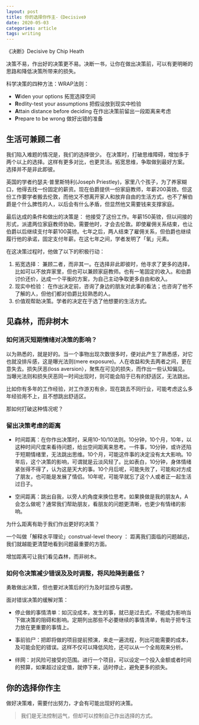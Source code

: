 ```yaml
---
layout: post
title: 你的选择你作主-《Decisive》
date: 2020-05-03
categories: article
tags: writing
---
```


《决断》Decisive  by Chip Heath

决策不易，作出好的决策更不易。决断一书，让你在做出决策前，可以有更明晰的思路和降低决策所带来的损失。 

科学决策的四种方法：WRAP法则：

- **W**iden your options 拓宽选择空间
- **R**edlity-test your assumptions 把假设放到现实中检验
- **A**ttain distance before deciding 在作出决策前留出一段距离来考虑
- **P**repare to be wrong 做好出错的准备



## 生活可兼顾二者


我们陷入难题的情况是，我们的选择很少。
在决策时，打破思维障碍，增加多于两个以上的选择。这样有更多对比，也更灵活。拓宽思维，争取做到最好方案。 选择并不是非此即彼。

英国的学者约瑟夫·普里斯特利(Joseph Priestley)，家里八个孩子，为了养家糊口，他得去找一份固定的薪资。现在伯爵提供一份家庭教师，年薪200英镑。但这份工作要学者搬去伦敦，而他又不想离开家人和放弃自由的生活方式，也不了解伯爵是个什么脾性的人，以后会有什么矛盾，但显然他又需要钱来支撑家庭。

最后达成的条件和做出的决策是： 他接受了这份工作。年薪150英镑，但以间接的形式，派遣两位家庭教师协助，需要他时，才会去伦敦。即使雇佣关系结束，也让伯爵以后继续支付年薪100英镑。七年之后，两人结束了雇佣关系，但伯爵也继续履行他的承诺，固定支付年薪。在这七年之间，学者发明了「氧」元素。 

在这决策过程时，他做了以下的积极行动： 

1. 拓宽选择： 兼顾二者，而非其一。在选择非此即彼时，他寻求了更多的选择，比如可以不放弃家里，但也可以兼顾家庭教师。也有一笔固定的收入。和伯爵讨价还价，达成一个平衡的方案，为自己主动争取更多自由和收入。
2. 现实中检验： 在作出决定前，咨询了身边的朋友对此事的看法；也咨询了他不了解的人，但他们都对伯爵比较熟悉的人。
3. 价值观帮助决策。学者的决定在于选了他想要的生活方式。


## 见森林，而非树木


### 如何消灭短期情绪对决策的影响？ 

以为熟悉的，就是好的。当一个事物出现次数很多时，便对此产生了熟悉感，对它也就没排斥感，这是曝光法则(mere exposure)。人在收益和失去两者之间，更在意失去。损失厌恶(loss aversion），聚焦在可见的损失，而作出一些认知偏见。当曝光法则和损失厌恶同一时间出现时，则可能会陷于已有的舒适区，无法跳出。

比如你有多年的工作经验，对工作游刃有余，现在跳去不同行业，可能考虑这么多年经验用不上，且不想跳出舒适区。 

那如何打破这种情况呢？ 

### 留出决策考虑的距离 


- 时间距离：在你作出决策时，采用10-10/10法则。10分钟，10个月，10年，以这种时间尺度来看待问题，给出空间距离来思考。一件事，10分钟，或许还陷于短期情绪里，无法跳出思维。10个月，可能这件事的决定没有太大影响。10年后，这个决策的影响，可谓就是云淡风轻了。比如表白，10分钟，身体情绪紧张得不得了，认为这是天大的事。10个月后呢，可能失败了，可能和对方成了朋友，也可能是发展了情侣。10年呢，可能早就忘了这个人或者正一起生活过日子。 

- 空间距离：跳出自我，以旁人的角度来换位思考。如果换做是我的朋友A，A会怎么做呢？通常我们帮助朋友，看朋友的问题更清晰，也更少有情绪的影响。

为什么距离有助于我们作出更好的决策？ 

一个叫做「解释水平理论」construal-level theory ： 距离我们面临的问题越远，我们就越能更清楚地看到问题最重要的方面。

增加距离可让我们看见森林，而非树木。


### 如何令决策减少错误及及时调整，将风险降到最低？ 

勇敢做出决策，但也要对决策后的行为及时监控与调整。 

面对错误决策的缓解对策： 

- 停止做的事情清单：如沉没成本，发生的事，就已是过去式，不能成为影响当下做决策的阻碍和影响。定期列出那些不必要继续的事情清单，有助于把专注力放在更重要的事情上。

- 事前验尸：把即将做的项目提前预演，来走一遍流程，列出可能需要的成本，及可能会犯的错误。这样不仅可以降低风险，还可以从一个全局观来分析。

- 绊网：对风险可接受的范围。进行一个项目，可以设定一个投入金额或者时间的预算，如果超过设定值，就停下来，适时停止，避免更多的损失。

## 你的选择你作主

做好决策难，需要付出努力，才会有可能出现好的决策。

>我们是无法控制运气，但却可以控制自己作出选择的方式。
